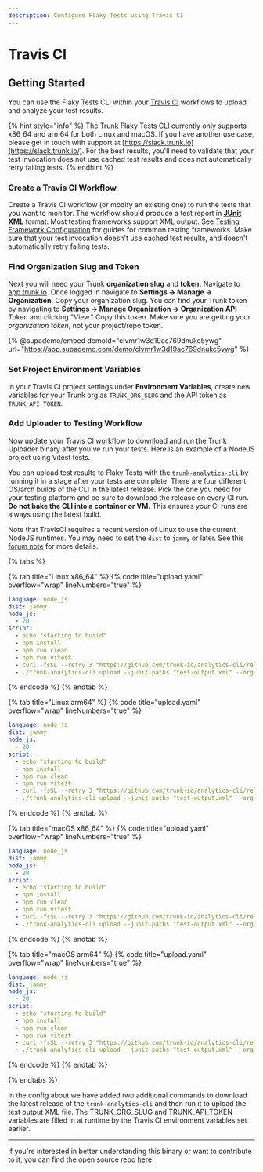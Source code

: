 ```yaml
---
description: Configure Flaky Tests using Travis CI
---
```


# Travis CI

## Getting Started

You can use the Flaky Tests CLI within your [Travis CI](https://www.travis-ci.com/) workflows to upload and analyze your test results.

{% hint style="info" %}
The Trunk Flaky Tests CLI currently only supports x86_64 and arm64 for both Linux and macOS. If you have another use case, please get in touch with support at [https://slack.trunk.io](https://slack.trunk.io/). For the best results, you'll need to validate that your test invocation does not use cached test results and does not automatically retry failing tests.
{% endhint %}

### Create a Travis CI Workflow

Create a Travis CI workflow (or modify an existing one) to run the tests that you want to monitor. The workflow should produce a test report in [**JUnit XML**](https://github.com/testmoapp/junitxml) format. Most testing frameworks support XML output. See [Testing Framework Configuration](../frameworks/) for guides for common testing frameworks. Make sure that your test invocation doesn't use cached test results, and doesn't automatically retry failing tests.

### Find Organization Slug and Token

Next you will need your Trunk **organization slug** and **token.** Navigate to [app.trunk.io](http://app.trunk.io). Once logged in navigate to **Settings -> Manage -> Organization**. Copy your organization slug. You can find your Trunk token by navigating to **Settings → Manage Organization → Organization API** Token and clicking "View." Copy this token. Make sure you are getting your _organization token_, not your project/repo token.

{% @supademo/embed demoId="clvmr1w3d19ac769dnukc5ywg" url="https://app.supademo.com/demo/clvmr1w3d19ac769dnukc5ywg" %}

### Set Project Environment Variables

In your Travis CI project settings under **Environment Variables**, create new variables for your Trunk org as `TRUNK_ORG_SLUG` and the API token as `TRUNK_API_TOKEN`.

[//]: # (<figure><img src="../../.gitbook/assets/CircleCI-env-var-settings-screenshot.png" alt=""><figcaption><p>CircleCI Project Settings</p></figcaption></figure>)

### Add Uploader to Testing Workflow

Now update your Travis CI workflow to download and run the Trunk Uploader binary after you've run your tests. Here is an example of a NodeJS project using Vitest tests.

You can upload test results to Flaky Tests with the [`trunk-analytics-cli`](https://github.com/trunk-io/analytics-cli) by running
it in a stage after your tests are complete. There are four different OS/arch builds of the CLI in the latest release. Pick the
one you need for your testing platform and be sure to download the release on every CI run. **Do not bake the CLI into a
container or VM.** This ensures your CI runs are always using the latest build.

Note that TravisCI requires a recent version of Linux to use the current NodeJS runtimes. You may need to set the
`dist` to `jammy` or later. See 
this [forum note](https://travis-ci.community/t/node-lib-x86-64-linux-gnu-libm-so-6-version-glibc-2-27-not-found-required-by-node/13655/2) 
for more details.


{% tabs %}


{% tab title="Linux x86_64" %}
{% code title="upload.yaml" overflow="wrap" lineNumbers="true" %}
```yaml
language: node_js
dist: jammy
node_js:
  - 20
script:
  - echo "starting to build"
  - npm install
  - npm run clean
  - npm run vitest
  - curl -fsSL --retry 3 "https://github.com/trunk-io/analytics-cli/releases/latest/download/trunk-analytics-cli-x86_64-unknown-linux.tar.gz" | tar -xvz > ./trunk-analytics-cli
  - ./trunk-analytics-cli upload --junit-paths "test-output.xml" --org-url-slug $TRUNK_ORG_SLUG --token $TRUNK_API_TOKEN
```
{% endcode %}
{% endtab %}

{% tab title="Linux arm64" %}
{% code title="upload.yaml" overflow="wrap" lineNumbers="true" %}
```yaml
language: node_js
dist: jammy
node_js:
  - 20
script:
  - echo "starting to build"
  - npm install
  - npm run clean
  - npm run vitest
  - curl -fsSL --retry 3 "https://github.com/trunk-io/analytics-cli/releases/latest/download/trunk-analytics-cli-aarch64-unknown-linux.tar.gz" | tar -xvz > ./trunk-analytics-cli
  - ./trunk-analytics-cli upload --junit-paths "test-output.xml" --org-url-slug $TRUNK_ORG_SLUG --token $TRUNK_API_TOKEN
```
{% endcode %}
{% endtab %}

{% tab title="macOS x86_64" %}
{% code title="upload.yaml" overflow="wrap" lineNumbers="true" %}
```yaml
language: node_js
dist: jammy
node_js:
  - 20
script:
  - echo "starting to build"
  - npm install
  - npm run clean
  - npm run vitest
  - curl -fsSL --retry 3 "https://github.com/trunk-io/analytics-cli/releases/latest/download/trunk-analytics-cli-x86_64-apple-darwin.tar.gz" | tar -xvz > ./trunk-analytics-cli
  - ./trunk-analytics-cli upload --junit-paths "test-output.xml" --org-url-slug $TRUNK_ORG_SLUG --token $TRUNK_API_TOKEN
```
{% endcode %}
{% endtab %}

{% tab title="macOS arm64" %}
{% code title="upload.yaml" overflow="wrap" lineNumbers="true" %}
```yaml
language: node_js
dist: jammy
node_js:
  - 20
script:
  - echo "starting to build"
  - npm install
  - npm run clean
  - npm run vitest
  - curl -fsSL --retry 3 "https://github.com/trunk-io/analytics-cli/releases/latest/download/trunk-analytics-cli-aarch64-apple-darwin.tar.gz" | tar -xvz > ./trunk-analytics-cli
  - ./trunk-analytics-cli upload --junit-paths "test-output.xml" --org-url-slug $TRUNK_ORG_SLUG --token $TRUNK_API_TOKEN
```
{% endcode %}
{% endtab %}

{% endtabs %}



In the config about we have added two additional commands to download the latest release of the `trunk-analytics-cli` and 
then run it to upload the test output XML file. The TRUNK\_ORG\_SLUG and TRUNK\_API\_TOKEN variables are filled in at runtime by 
the Travis CI environment variables set earlier.

***

If you're interested in better understanding this binary or want to contribute to it, you can find the open source repo [here](https://github.com/trunk-io/analytics-cli).
